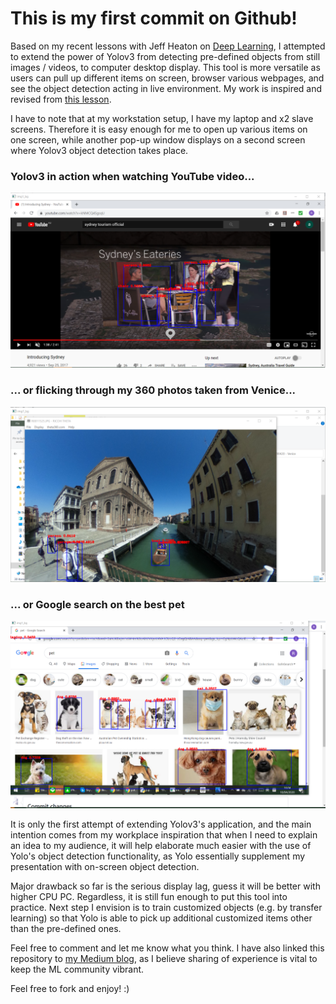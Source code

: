 # This is my first commit on Github!

Based on my recent lessons with Jeff Heaton on [Deep Learning](https://github.com/jeffheaton/t81_558_deep_learning), I attempted to extend the power of Yolov3 from detecting pre-defined objects from still images / videos, to computer desktop display. This tool is more versatile as users can pull up different items on screen, browser various webpages, and see the object detection acting in live environment. My work is inspired and revised from [this lesson](https://github.com/jeffheaton/t81_558_deep_learning/blob/master/t81_558_class_06_5_yolo.ipynb).

I have to note that at my workstation setup, I have my laptop and x2 slave screens. Therefore it is easy enough for me to open up various items on one screen, while another pop-up window displays on a second screen where Yolov3 object detection takes place.

### Yolov3 in action when watching YouTube video...
![ODS stickers](https://github.com/lafilletterevolution/yolo-slave/blob/master/youtube.png)

### ... or flicking through my 360 photos taken from Venice...
![ODS stickers](https://github.com/lafilletterevolution/yolo-slave/blob/master/ricoh.png)

### ... or Google search on the best pet
![ODS stickers](https://github.com/lafilletterevolution/yolo-slave/blob/master/google.png)


It is only the first attempt of extending Yolov3's application, and the main intention comes from my workplace inspiration that when I need to explain an idea to my audience, it will help elaborate much easier with the use of Yolo's object detection functionality, as Yolo essentially supplement my presentation with on-screen object detection.

Major drawback so far is the serious display lag, guess it will be better with higher CPU PC. Regardless, it is still fun enough to put this tool into practice. Next step I envision is to train customized objects (e.g. by transfer learning) so that Yolo is able to pick up additional customized items other than the pre-defined ones.

Feel free to comment and let me know what you think. I have also linked this repository to [my Medium blog](https://medium.com/@lafilletterevolution), as I believe sharing of experience is vital to keep the ML community vibrant.

Feel free to fork and enjoy! :)
